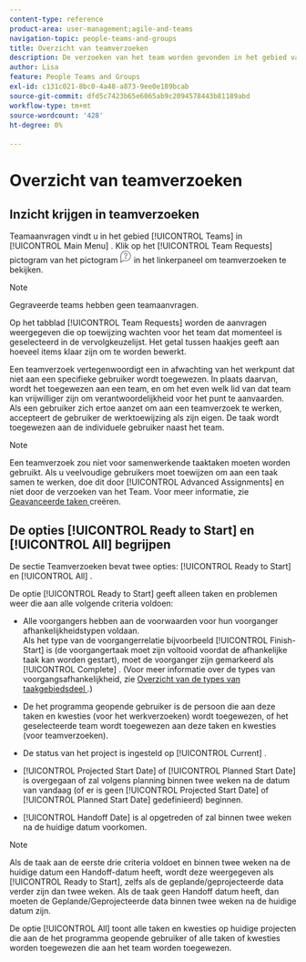 ```yaml
---
content-type: reference
product-area: user-management;agile-and-teams
navigation-topic: people-teams-and-groups
title: Overzicht van teamverzoeken
description: De verzoeken van het team worden gevonden in het gebied van Teams in het Belangrijkste Menu.
author: Lisa
feature: People Teams and Groups
exl-id: c131c021-8bc0-4a48-a873-9ee0e189bcab
source-git-commit: dfd5c7423b65e6065ab9c2094578443b81189abd
workflow-type: tm+mt
source-wordcount: '428'
ht-degree: 0%

---
```


# Overzicht van teamverzoeken

## Inzicht krijgen in teamverzoeken

Teamaanvragen vindt u in het gebied [!UICONTROL Teams] in [!UICONTROL Main Menu] . Klik op het [!UICONTROL Team Requests] pictogram van het pictogram ![ Verzoek ](assets/request-icon.png) in het linkerpaneel om teamverzoeken te bekijken.

>[!NOTE]
>
>Gegraveerde teams hebben geen teamaanvragen.

Op het tabblad [!UICONTROL Team Requests] worden de aanvragen weergegeven die op toewijzing wachten voor het team dat momenteel is geselecteerd in de vervolgkeuzelijst. Het getal tussen haakjes geeft aan hoeveel items klaar zijn om te worden bewerkt.

Een teamverzoek vertegenwoordigt een in afwachting van het werkpunt dat niet aan een specifieke gebruiker wordt toegewezen. In plaats daarvan, wordt het toegewezen aan een team, en om het even welk lid van dat team kan vrijwilliger zijn om verantwoordelijkheid voor het punt te aanvaarden. Als een gebruiker zich ertoe aanzet om aan een teamverzoek te werken, accepteert de gebruiker de werktoewijzing als zijn eigen. De taak wordt toegewezen aan de individuele gebruiker naast het team.

>[!NOTE]
>
>Een teamverzoek zou niet voor samenwerkende taaktaken moeten worden gebruikt. Als u veelvoudige gebruikers moet toewijzen om aan een taak samen te werken, doe dit door [!UICONTROL Advanced Assignments] en niet door de verzoeken van het Team. Voor meer informatie, zie [ Geavanceerde taken ](../../manage-work/tasks/assign-tasks/create-advanced-assignments.md) creëren.

## De opties [!UICONTROL Ready to Start] en [!UICONTROL All] begrijpen

De sectie Teamverzoeken bevat twee opties: [!UICONTROL Ready to Start] en [!UICONTROL All] .

De optie [!UICONTROL Ready to Start] geeft alleen taken en problemen weer die aan alle volgende criteria voldoen:

* Alle voorgangers hebben aan de voorwaarden voor hun voorganger afhankelijkheidstypen voldaan.\
  Als het type van de voorgangerrelatie bijvoorbeeld [!UICONTROL Finish-Start] is (de voorgangertaak moet zijn voltooid voordat de afhankelijke taak kan worden gestart), moet de voorganger zijn gemarkeerd als [!UICONTROL Complete] . (Voor meer informatie over de types van voorgangsafhankelijkheid, zie [ Overzicht van de types van taakgebiedsdeel ](../../manage-work/tasks/use-prdcssrs/task-dependency-types.md).)

* De het programma geopende gebruiker is de persoon die aan deze taken en kwesties (voor het werkverzoeken) wordt toegewezen, of het geselecteerde team wordt toegewezen aan deze taken en kwesties (voor teamverzoeken).
* De status van het project is ingesteld op [!UICONTROL Current] .
* [!UICONTROL Projected Start Date] of [!UICONTROL Planned Start Date] is overgegaan of zal volgens planning binnen twee weken na de datum van vandaag (of er is geen [!UICONTROL Projected Start Date] of [!UICONTROL Planned Start Date] gedefinieerd) beginnen.
* [!UICONTROL Handoff Date] is al opgetreden of zal binnen twee weken na de huidige datum voorkomen.

>[!NOTE]
>
>Als de taak aan de eerste drie criteria voldoet en binnen twee weken na de huidige datum een Handoff-datum heeft, wordt deze weergegeven als [!UICONTROL Ready to Start], zelfs als de geplande/geprojecteerde data verder zijn dan twee weken. Als de taak geen Handoff datum heeft, dan moeten de Geplande/Geprojecteerde data binnen twee weken na de huidige datum zijn.

De optie [!UICONTROL All] toont alle taken en kwesties op huidige projecten die aan de het programma geopende gebruiker of alle taken of kwesties worden toegewezen die aan het team worden toegewezen.
